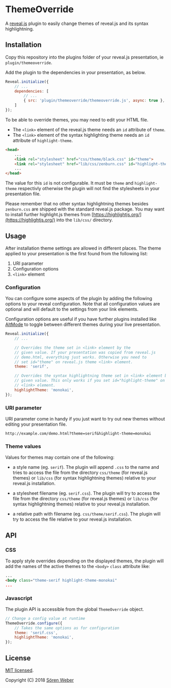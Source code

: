 # ThemeOverride

A [reveal.js](https://github.com/hakimel/reveal.js/) plugin to easily change themes of reveal.js and its syntax highlightning.

## Installation

Copy this repository into the plugins folder of your reveal.js presentation, ie ```plugin/themeoverride```.

Add the plugin to the dependencies in your presentation, as below.

```javascript
Reveal.initialize({
	// ...
	dependencies: [
		// ...
		{ src: 'plugin/themeoverride/themeoverride.js', async: true },
	]
});
```

To be able to override themes, you may need to edit your HTML file.

- The ```<link>``` element of the reveal.js theme needs an ```id``` attribute of ```theme```.
- The ```<link>``` element of the syntax highlighting theme needs an ```id``` attribute of ```highlight-theme```.

```html
<head>
	...
	<link rel="stylesheet" href="css/theme/black.css" id="theme">
	<link rel="stylesheet" href="lib/css/zenburn.css" id="highlight-theme">
	...
</head>
```

The value for this ```id``` is not configurable. It must be ```theme``` and ```highlight-theme``` respectivly otherwise the plugin will not find the stylesheets in your presentation file.

Please remember that no other syntax highlightning themes besides ```zenburn.css``` are shipped with the standard reveal.js package. You may want to install further highlight.js themes from [https://highlightjs.org/](https://highlightjs.org/) into the ```lib/css/``` directory.

## Usage

After installation theme settings are allowed in different places. The theme applied to your presentation is the first found from the following list:

1. URI parameter
1. Configuration options
1. ```<link>``` element

### Configuration

You can configure some aspects of the plugin by adding the following options to your reveal configuration. Note that all configuration values are optional and will default to the settings from your link elements.

Configuration options are useful if you have further plugins installed like [AltMode](https://github.com/McShelby/reveal-altmode) to toggle between different themes during your live presentation.

```javascript
Reveal.initialize({
	// ...

	// Overrides the theme set in <link> element by the
	// given value. If your presentation was copied from reveal.js
	// demo.html, everything just works. Otherwise you need to
	// set id="theme" on reveal.js theme <link> element.
	theme: 'serif',

	// Overrides the syntax highlightning theme set in <link> element by the
	// given value. This only works if you set id="highlight-theme" on the
	// <link> element.
	highlightTheme: 'monokai',
});
```

### URI parameter

URI parameter come in handy if you just want to try out new themes without editing your presentation file. 

```
http://example.com/demo.html?theme=serif&highlight-theme=monokai
```

### Theme values

Values for themes may contain one of the following:

- a style name (eg. ```serif```). The plugin will append ```.css``` to the name and tries to access the file from the directory ```css/theme``` (for reveal.js themes) or ```lib/css``` (for syntax highlightning themes) relative to your reveal.js installation.

- a stylesheet filename (eg. ```serif.css```). The plugin will try to access the file from the directory ```css/theme``` (for reveal.js themes) or ```lib/css``` (for syntax highlightning themes) relative to your reveal.js installation.

- a relative path with filename (eg. ```css/theme/serif.css```). The plugin will try to access the file relative to your reveal.js installation.

## API

### CSS

To apply style overrides depending on the displayed themes, the plugin will add the names of the active themes to the ```<body>``` ```class``` attribute like:

```html
...
<body class="theme-serif highlight-theme-monokai"
...
```

### Javascript

The plugin API is accessible from the global ```ThemeOverride``` object.

```javascript
// Change a config value at runtime
ThemeOverride.configure({
	// Takes the same options as for configuration
	theme: 'serif.css',
	highlightTheme: 'monokai',
});
```

## License

[MIT licensed](https://en.wikipedia.org/wiki/MIT_License).

Copyright (C) 2018 [Sören Weber](https://soeren-weber.de)
